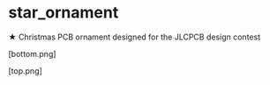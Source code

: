 # star_ornament
★ Christmas PCB ornament designed for the JLCPCB design contest

[bottom.png]

[top.png]
